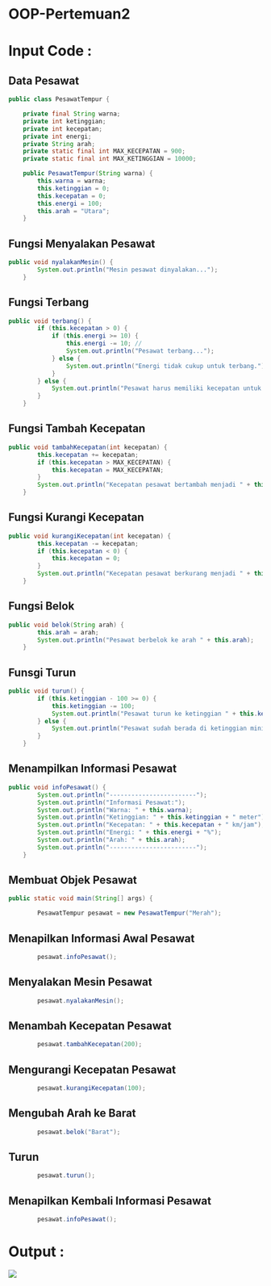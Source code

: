 # OOP-Pertemuan2

# Input Code :
## Data Pesawat
```java
public class PesawatTempur {

    private final String warna;
    private int ketinggian; 
    private int kecepatan; 
    private int energi; 
    private String arah;
    private static final int MAX_KECEPATAN = 900;
    private static final int MAX_KETINGGIAN = 10000; 

    public PesawatTempur(String warna) {
        this.warna = warna;
        this.ketinggian = 0;
        this.kecepatan = 0;
        this.energi = 100;
        this.arah = "Utara";
    }
```
## Fungsi Menyalakan Pesawat
```java
public void nyalakanMesin() {
        System.out.println("Mesin pesawat dinyalakan...");
    }
```
## Fungsi Terbang
```java
public void terbang() {
        if (this.kecepatan > 0) {
            if (this.energi >= 10) { 
                this.energi -= 10; // 
                System.out.println("Pesawat terbang...");
            } else {
                System.out.println("Energi tidak cukup untuk terbang.");
            }
        } else {
            System.out.println("Pesawat harus memiliki kecepatan untuk terbang.");
        }
    }
```
## Fungsi Tambah Kecepatan
```java
public void tambahKecepatan(int kecepatan) {
        this.kecepatan += kecepatan;
        if (this.kecepatan > MAX_KECEPATAN) {
            this.kecepatan = MAX_KECEPATAN; 
        }
        System.out.println("Kecepatan pesawat bertambah menjadi " + this.kecepatan + " km/jam");
    }
```
## Fungsi Kurangi Kecepatan
```java
public void kurangiKecepatan(int kecepatan) {
        this.kecepatan -= kecepatan;
        if (this.kecepatan < 0) {
            this.kecepatan = 0; 
        }
        System.out.println("Kecepatan pesawat berkurang menjadi " + this.kecepatan + " km/jam");
    }
```
## Fungsi Belok
```java
public void belok(String arah) {
        this.arah = arah;
        System.out.println("Pesawat berbelok ke arah " + this.arah);
    }
```
## Funsgi Turun
```java
public void turun() {
        if (this.ketinggian - 100 >= 0) {
            this.ketinggian -= 100;
            System.out.println("Pesawat turun ke ketinggian " + this.ketinggian + " meter");
        } else {
            System.out.println("Pesawat sudah berada di ketinggian minimum.");
        }
    }
```
## Menampilkan Informasi Pesawat
```java
public void infoPesawat() {
        System.out.println("------------------------");
        System.out.println("Informasi Pesawat:");
        System.out.println("Warna: " + this.warna);
        System.out.println("Ketinggian: " + this.ketinggian + " meter");
        System.out.println("Kecepatan: " + this.kecepatan + " km/jam");
        System.out.println("Energi: " + this.energi + "%");
        System.out.println("Arah: " + this.arah);
        System.out.println("------------------------");
    }
```
## Membuat Objek Pesawat
```java
public static void main(String[] args) {

        PesawatTempur pesawat = new PesawatTempur("Merah");
```
## Menapilkan Informasi Awal Pesawat
```java
        pesawat.infoPesawat();
```
## Menyalakan Mesin Pesawat
```java
        pesawat.nyalakanMesin();
```
## Menambah Kecepatan Pesawat
```java
        pesawat.tambahKecepatan(200);
```
## Mengurangi Kecepatan Pesawat
```java
        pesawat.kurangiKecepatan(100);
```
## Mengubah Arah ke Barat
```java
        pesawat.belok("Barat");
```
## Turun 
```java
        pesawat.turun();
```
## Menapilkan Kembali Informasi Pesawat
```java
        pesawat.infoPesawat();
```
# Output :
![](OOP-Pertemuan2/output.png)
